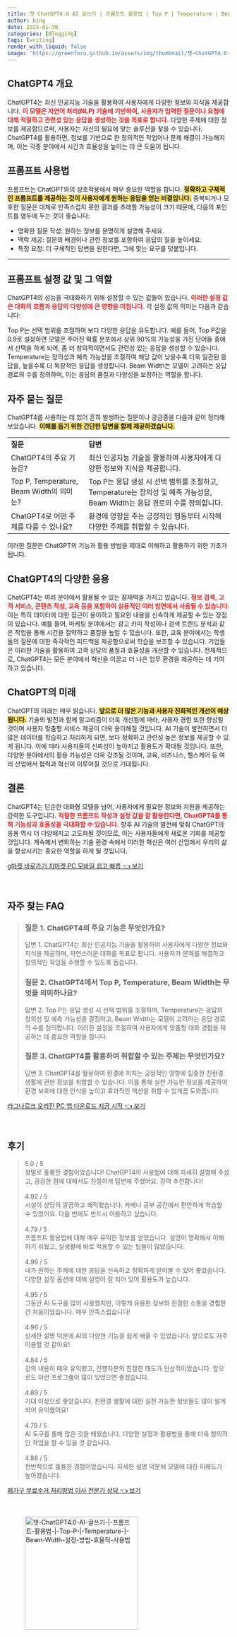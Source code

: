 ```yaml
---
title: 챗 ChatGPT4.0 AI 글쓰기 | 프롬프트 활용법 | Top P | Temperature | Beam Width 설정 방법 효율적 사용법
author: bing
date: 2025-01-30
categories: [Blogging]
tags: [writing]
render_with_liquid: false
image: 'https://greenforu.github.io/assets/img/thumbnail/챗-ChatGPT4.0-AI-글쓰기-|-프롬프트-활용법-|-Top-P-|-Temperature-|-Beam-Width-설정-방법-효율적-사용법.webp'
---
```



<h2 id='ChatGPT4_개요'>ChatGPT4 개요</h2>

<p>ChatGPT4는 최신 인공지능 기술을 활용하여 사용자에게 다양한 정보와 지식을 제공합니다. <b><span style="color: #ee2323;">이 모델은 자연어 처리(NLP) 기술에 기반하여, 사용자가 입력한 질문이나 요청에 대해 적절하고 관련성 있는 응답을 생성하는 것을 목표로 합니다.</span></b> 다양한 주제에 대한 정보를 제공함으로써, 사용자는 자신의 필요에 맞는 솔루션을 찾을 수 있습니다. ChatGPT4를 활용하면, 정보를 기반으로 한 창의적인 작업이나 문제 해결이 가능해지며, 이는 각종 분야에서 시간과 효율성을 높이는 데 큰 도움이 됩니다.</p>

<h2 id='프롬프트_사용법'>프롬프트 사용법</h2>

<p>프롬프트는 ChatGPT와의 상호작용에서 매우 중요한 역할을 합니다. <b><span style="background-color: #ffe066;">정확하고 구체적인 프롬프트를 제공하는 것이 사용자에게 원하는 응답을 얻는 비결입니다.</span></b> 중복되거나 모호한 질문은 대체로 만족스럽지 못한 결과를 초래할 가능성이 크기 때문에, 다음의 포인트를 염두에 두는 것이 좋습니다:</p>

<ul>
    <li>명확한 질문 작성: 원하는 정보를 분명하게 설명해 주세요.</li>
    <li>맥락 제공: 질문의 배경이나 관련 정보를 포함하여 응답의 질을 높이세요.</li>
    <li>특정 요청: 더 구체적인 답변을 원한다면, 그에 맞는 요구를 덧붙입니다.</li>
</ul>

<hr />

<h2 id='프롬프트_설정_값'>프롬프트 설정 값 및 그 역할</h2>

<p>ChatGPT4의 성능을 극대화하기 위해 설정할 수 있는 값들이 있습니다. <b><span style="color: #ee2323;">이러한 설정 값은 대화의 흐름과 응답의 다양성에 큰 영향을 미칩니다.</span></b> 각 설정 값의 의미는 다음과 같습니다:</p>

<p>Top P는 선택 범위를 조절하여 보다 다양한 응답을 유도합니다. 예를 들어, Top P값을 0.9로 설정하면 모델은 주어진 확률 분포에서 상위 90%의 가능성을 가진 단어들 중에서 선택을 하게 되어, 좀 더 창의적이면서도 관련성 있는 응답을 생성할 수 있습니다. Temperature는 창의성과 예측 가능성을 조절하여 해당 값이 낮을수록 더욱 일관된 응답을, 높을수록 더 독창적인 응답을 생성합니다. Beam Width는 모델이 고려하는 응답 경로의 수를 정의하며, 이는 응답의 품질과 다양성을 보장하는 역할을 합니다.</p>

<h2 id='자주_묻는_질문'>자주 묻는 질문</h2>

<p>ChatGPT4를 사용하는 데 있어 흔히 발생하는 질문이나 궁금증을 다음과 같이 정리해 보았습니다. <b><span style="background-color: #ffe066;">이해를 돕기 위한 간단한 답변을 함께 제공하겠습니다.</span></b></p>

<table>
    <tr>
        <td><b>질문</b></td>
        <td><b>답변</b></td>
    </tr>
    <tr>
        <td>ChatGPT4의 주요 기능은?</td>
        <td>최신 인공지능 기술을 활용하여 사용자에게 다양한 정보와 지식을 제공합니다.</td>
    </tr>
    <tr>
        <td>Top P, Temperature, Beam Width의 의미는?</td>
        <td>Top P는 응답 생성 시 선택 범위를 조절하고, Temperature는 창의성 및 예측 가능성을, Beam Width는 응답 경로의 수를 정의합니다.</td>
    </tr>
    <tr>
        <td>ChatGPT4로 어떤 주제를 다룰 수 있나요?</td>
        <td>환경에 영향을 주는 긍정적인 행동부터 시작해 다양한 주제를 취합할 수 있습니다.</td>
    </tr>
</table>

<p>이러한 질문은 ChatGPT의 기능과 활용 방법을 제대로 이해하고 활용하기 위한 기초가 됩니다.</p>

<h2 id='ChatGPT4의_응용'>ChatGPT4의 다양한 응용</h2>

<p>ChatGPT4는 여러 분야에서 활용될 수 있는 잠재력을 가지고 있습니다. <b><span style="color: #ee2323;">정보 검색, 고객 서비스, 콘텐츠 작성, 교육 등을 포함하여 실용적인 여러 방면에서 사용될 수 있습니다.</span></b> 이는 특히 데이터에 대한 접근이 용이하고 필요한 내용을 신속하게 제공할 수 있는 장점이 있습니다. 예를 들어, 마케팅 분야에서는 광고 카피 작성이나 검색 트렌드 분석과 같은 작업을 통해 시간을 절약하고 품질을 높일 수 있습니다. 또한, 교육 분야에서는 학생들의 질문에 대한 즉각적인 피드백을 제공함으로써 학습을 보조할 수 있습니다. 기업들은 이러한 기술을 활용하여 고객 상담의 품질과 효율성을 개선할 수 있습니다. 전체적으로, ChatGPT4는 모든 분야에서 혁신을 이끌고 더 나은 업무 환경을 제공하는 데 기여하고 있습니다.</p>

<h2 id='ChatGPT의_미래'>ChatGPT의 미래</h2>

<p>ChatGPT의 미래는 매우 밝습니다. <b><span style="background-color: #ffe066;">앞으로 더 많은 기능과 사용자 친화적인 개선이 예상됩니다.</span></b> 기술의 발전과 함께 알고리즘이 더욱 개선됨에 따라, 사용자 경험 또한 향상될 것이며 사용자 맞춤형 서비스 제공이 더욱 용이해질 것입니다. AI 기술이 발전하면서 더 많은 데이터를 학습하고 처리하게 되면, 보다 정확하고 관련성 높은 정보를 제공할 수 있게 됩니다. 이에 따라 사용자들의 신뢰성이 높아지고 활용도가 확대될 것입니다. 또한, 다양한 분야에서의 활용 가능성은 더욱 강조될 것이며, 교육, 비즈니스, 헬스케어 등 여러 산업에서 협력과 혁신이 이루어질 것으로 기대됩니다.</p>

<h2 id='결론'>결론</h2>

<p>ChatGPT4는 단순한 대화형 모델을 넘어, 사용자에게 필요한 정보와 지원을 제공하는 강력한 도구입니다. <b><span style="color: #ee2323;">적절한 프롬프트 작성과 설정 값을 잘 활용한다면, ChatGPT4를 통해 기능성과 효율성을 극대화할 수 있습니다.</span></b> 향후 AI 기술의 발전에 맞춰 ChatGPT의 응용 역시 더 다양해지고 고도화될 것이므로, 이는 사용자들에게 새로운 기회를 제공할 것입니다. 계속해서 변화하는 기술 환경 속에서 이러한 혁신은 여러 산업에서 우리의 삶을 향상시키는 중요한 역할을 하게 될 것입니다.</p>


<p><a class="click-button" title="g마켓 바로가기 지마켓 PC 모바일 쉽고 빠름" href="https://greenforu.github.io/posts/g%EB%A7%88%EC%BC%93-%EB%B0%94%EB%A1%9C%EA%B0%80%EA%B8%B0-%EC%A7%80%EB%A7%88%EC%BC%93-PC-%EB%AA%A8%EB%B0%94%EC%9D%BC-%EC%89%BD%EA%B3%A0-%EB%B9%A0%EB%A6%84/" rel="dofollow">g마켓 바로가기 지마켓 PC 모바일 쉽고 빠름 👈 보기</a></p><br>
<h2 id='자주_찾는_FAQ'>자주 찾는 FAQ</h2>
<div itemscope="" itemtype="https://schema.org/FAQPage"> 
<blockquote> 
<div itemscope="" itemprop="mainEntity" itemtype="https://schema.org/Question"> 
<h3 itemprop="name">질문 1. ChatGPT4의 주요 기능은 무엇인가요?</h3> 
<div itemscope="" itemprop="acceptedAnswer" itemtype="https://schema.org/Answer"> 
<span itemprop="text"> 
<p>답변 1. ChatGPT4는 최신 인공지능 기술을 활용하여 사용자에게 다양한 정보와 지식을 제공하며, 자연스러운 대화를 목표로 합니다. 사용자가 문제를 해결하고 창의적인 작업을 수행할 수 있도록 돕습니다.</p> 
</span> 
</div> 
</div> 
<div itemscope="" itemprop="mainEntity" itemtype="https://schema.org/Question"> 
<h3 itemprop="name">질문 2. ChatGPT4에서 Top P, Temperature, Beam Width는 무엇을 의미하나요?</h3> 
<div itemscope="" itemprop="acceptedAnswer" itemtype="https://schema.org/Answer"> 
<span itemprop="text"> 
<p>답변 2. Top P는 응답 생성 시 선택 범위를 조절하며, Temperature는 응답의 창의성 및 예측 가능성을 결정하고, Beam Width는 모델이 고려하는 응답 경로의 수를 정의합니다. 이러한 설정을 조절하여 사용자에게 맞춤형 대화 경험을 제공하는 데 중요한 역할을 합니다.</p> 
</span> 
</div> 
</div> 
<div itemscope="" itemprop="mainEntity" itemtype="https://schema.org/Question"> 
<h3 itemprop="name">질문 3. ChatGPT4를 활용하여 취합할 수 있는 주제는 무엇인가요?</h3> 
<div itemscope="" itemprop="acceptedAnswer" itemtype="https://schema.org/Answer"> 
<span itemprop="text"> 
<p>답변 3. ChatGPT4를 활용하여 환경에 끼치는 긍정적인 영향에 집중한 친환경 생활에 관한 정보를 취합할 수 있습니다. 이를 통해 실천 가능한 정보를 제공하여 환경 보호에 대한 인식을 높이고 효과적인 액션을 취할 수 있게끔 도와줍니다.</p> 
</span> 
</div> 
</div> 
</blockquote> 
</div>
<p><a class="click-button" title="라그나로크 오리진 PC 앱 다운로드 지금 시작" href="https://greenforu.github.io/posts/%EB%9D%BC%EA%B7%B8%EB%82%98%EB%A1%9C%ED%81%AC-%EC%98%A4%EB%A6%AC%EC%A7%84-PC-%EC%95%B1-%EB%8B%A4%EC%9A%B4%EB%A1%9C%EB%93%9C-%EC%A7%80%EA%B8%88-%EC%8B%9C%EC%9E%91/" rel="dofollow">라그나로크 오리진 PC 앱 다운로드 지금 시작 👈 보기</a></p><br>
<h2 id='후기'>후기</h2>
<div itemscope itemtype="https://schema.org/Product">
  <blockquote>
  <div itemprop="review" itemscope itemtype="https://schema.org/Review">
      <div itemprop="reviewRating" itemscope itemtype="https://schema.org/Rating"> <span itemprop="ratingValue">5.0</span> / <span itemprop="bestRating">5</span> </div>
      <span itemprop="reviewBody">정말로 훌륭한 경험이었습니다! ChatGPT4의 사용법에 대해 자세히 설명해 주셨고, 궁금한 점에 대해서도 친절하게 답변해 주셨어요. 강력 추천합니다!</span>
  </div>
  <br>
  <div itemprop="review" itemscope itemtype="https://schema.org/Review">
      <div itemprop="reviewRating" itemscope itemtype="https://schema.org/Rating"> <span itemprop="ratingValue">4.92</span> / <span itemprop="bestRating">5</span> </div>
      <span itemprop="reviewBody">시설이 상당히 깔끔하고 쾌적했습니다. 카페나 공부 공간에서 편안하게 학습할 수 있었어요. 다음 번에도 반드시 이용하고 싶습니다.</span>
  </div>
  <br>
  <div itemprop="review" itemscope itemtype="https://schema.org/Review">
      <div itemprop="reviewRating" itemscope itemtype="https://schema.org/Rating"> <span itemprop="ratingValue">4.79</span> / <span itemprop="bestRating">5</span> </div>
      <span itemprop="reviewBody">프롬프트 활용법에 대해 매우 유익한 정보를 얻었습니다. 설명이 명확해서 이해하기 쉬웠고, 실생활에 바로 적용할 수 있는 팁들이 많았습니다.</span>
  </div>
  <br>
  <div itemprop="review" itemscope itemtype="https://schema.org/Review">
      <div itemprop="reviewRating" itemscope itemtype="https://schema.org/Rating"> <span itemprop="ratingValue">4.96</span> / <span itemprop="bestRating">5</span> </div>
      <span itemprop="reviewBody">내가 원하는 주제에 대한 응답을 신속하고 정확하게 받아볼 수 있어 좋았습니다. 다양한 설정 옵션에 대해 설명이 잘 되어 있어 활용도가 높습니다.</span>
  </div>
  <br>
  <div itemprop="review" itemscope itemtype="https://schema.org/Review">
      <div itemprop="reviewRating" itemscope itemtype="https://schema.org/Rating"> <span itemprop="ratingValue">4.95</span> / <span itemprop="bestRating">5</span> </div>
      <span itemprop="reviewBody">그동안 AI 도구를 많이 사용했지만, 이렇게 유용한 정보와 친절한 소통을 경험한 건 처음이었습니다. 매우 만족스럽습니다!</span>
  </div>
  <br>
  <div itemprop="review" itemscope itemtype="https://schema.org/Review">
      <div itemprop="reviewRating" itemscope itemtype="https://schema.org/Rating"> <span itemprop="ratingValue">4.96</span> / <span itemprop="bestRating">5</span> </div>
      <span itemprop="reviewBody">상세한 설명 덕분에 AI의 다양한 기능을 쉽게 배울 수 있었습니다. 앞으로도 자주 이용할 것 같아요!</span>
  </div>
  <br>
  <div itemprop="review" itemscope itemtype="https://schema.org/Review">
      <div itemprop="reviewRating" itemscope itemtype="https://schema.org/Rating"> <span itemprop="ratingValue">4.84</span> / <span itemprop="bestRating">5</span> </div>
      <span itemprop="reviewBody">강의 내용이 매우 유익했고, 진행자분의 친절한 태도가 인상적이었습니다. 앞으로도 이런 프로그램이 많이 있었으면 좋겠습니다.</span>
  </div>
  <br>
  <div itemprop="review" itemscope itemtype="https://schema.org/Review">
      <div itemprop="reviewRating" itemscope itemtype="https://schema.org/Rating"> <span itemprop="ratingValue">4.89</span> / <span itemprop="bestRating">5</span> </div>
      <span itemprop="reviewBody">기대 이상으로 좋았습니다. 친환경 생활에 대한 실천 가능한 정보들도 많이 알게 되어 유익했어요!</span>
  </div>
  <br>
  <div itemprop="review" itemscope itemtype="https://schema.org/Review">
      <div itemprop="reviewRating" itemscope itemtype="https://schema.org/Rating"> <span itemprop="ratingValue">4.79</span> / <span itemprop="bestRating">5</span> </div>
      <span itemprop="reviewBody">AI 도구를 통해 많은 것을 배웠습니다. 다양한 설정과 활용법을 통해 더욱 창의적인 작업을 할 수 있을 것 같습니다.</span>
  </div>
  <br>
  <div itemprop="review" itemscope itemtype="https://schema.org/Review">
      <div itemprop="reviewRating" itemscope itemtype="https://schema.org/Rating"> <span itemprop="ratingValue">4.88</span> / <span itemprop="bestRating">5</span> </div>
      <span itemprop="reviewBody">전반적으로 훌륭한 경험이었습니다. 자세한 설명 덕분에 모델에 대한 이해도가 높아졌습니다.</span>
  </div>
  </blockquote>
</div>
<p><a class="click-button" title="폐가구 무료수거 처리방법 이사 전문가 상담" href="https://greenforu.github.io/posts/%ED%8F%90%EA%B0%80%EA%B5%AC-%EB%AC%B4%EB%A3%8C%EC%88%98%EA%B1%B0-%EC%B2%98%EB%A6%AC%EB%B0%A9%EB%B2%95-%EC%9D%B4%EC%82%AC-%EC%A0%84%EB%AC%B8%EA%B0%80-%EC%83%81%EB%8B%B4/" rel="dofollow">폐가구 무료수거 처리방법 이사 전문가 상담 👈 보기</a></p><br>
<figure class="image"><img src="https://greenforu.github.io/assets/img/thumbnail/챗-ChatGPT4.0-AI-글쓰기-|-프롬프트-활용법-|-Top-P-|-Temperature-|-Beam-Width-설정-방법-효율적-사용법.webp" alt="챗-ChatGPT4.0-AI-글쓰기-|-프롬프트-활용법-|-Top-P-|-Temperature-|-Beam-Width-설정-방법-효율적-사용법" width="256" height="256"></figure>